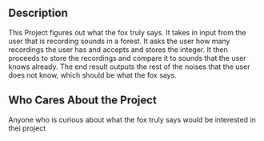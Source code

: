 ## Description

This Project figures out what the fox truly says. It takes in input from the user that is recording sounds in a forest. It asks the user how many recordings the user has and accepts and stores the integer. It then proceeds to store the recordings and compare it to sounds that the user knows already. The end result outputs the rest of the noises that the user does not know, which should be what the fox says.

## Who Cares About the Project
Anyone who is curious about what the fox truly says would be interested in thei project